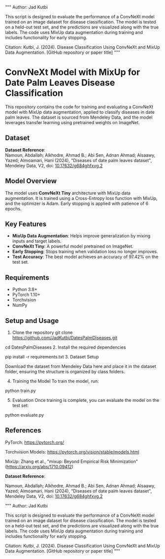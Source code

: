 """
Author: Jad Kutbi

This script is designed to evaluate the performance of a ConvNeXt model trained on an image dataset
for disease classification. The model is tested on a held-out test set, and the predictions are visualized
along with the true labels. The code uses MixUp data augmentation during training and includes functionality
for early stopping.

Citation:
Kutbi, J. (2024). Disease Classification Using ConvNeXt and MixUp Data Augmentation. [GitHub repository or paper title]
"""

# ConvNeXt Model with MixUp for Date Palm Leaves Disease Classification

This repository contains the code for training and evaluating a ConvNeXt model with MixUp data augmentation, applied to classify diseases in date palm leaves. The dataset is sourced from Mendeley Data, and the model leverages transfer learning using pretrained weights on ImageNet.

## Dataset

**Dataset Reference**:  
Namoun, Abdallah; Alkhodre, Ahmad B.; Abi Sen, Adnan Ahmad; Alsaawy, Yazed; Almoamari, Hani (2024), "Diseases of date palm leaves dataset", Mendeley Data, V2, doi: [10.17632/g684ghfxvg.2](https://doi.org/10.17632/g684ghfxvg.2)


## Model Overview

The model uses **ConvNeXt Tiny** architecture with MixUp data augmentation. It is trained using a Cross-Entropy loss function with MixUp, and the optimizer is Adam. Early stopping is applied with patience of 6 epochs.

## Key Features

- **MixUp Data Augmentation**: Helps improve generalization by mixing inputs and target labels.
- **ConvNeXt Tiny**: A powerful model pretrained on ImageNet.
- **Early Stopping**: Stops training when validation loss no longer improves.
- **Test Accuracy**: The best model achieves an accuracy of 97.42% on the test set.

## Requirements

- Python 3.8+
- PyTorch 1.10+
- Torchvision
- NumPy

## Setup and Usage

1. Clone the repository
git clone https://github.com/JadKutbi/DatesPalmDiseases.git

cd DatesPalmDiseases
2. Install the required dependencies

pip install -r requirements.txt
3. Dataset Setup

Download the dataset from Mendeley Data here and place it in the dataset folder, ensuring the structure is organized by class folders.

4. Training the Model
To train the model, run:

python train.py

5. Evaluation
Once training is complete, you can evaluate the model on the test set:

python evaluate.py

## References

PyTorch: https://pytorch.org/

Torchvision Models: https://pytorch.org/vision/stable/models.html

MixUp: Zhang et al., "mixup: Beyond Empirical Risk Minimization" (https://arxiv.org/abs/1710.09412)

**Dataset Reference**:  

Namoun, Abdallah; Alkhodre, Ahmad B.; Abi Sen, Adnan Ahmad; Alsaawy, Yazed; Almoamari, Hani (2024), "Diseases of date palm leaves dataset", Mendeley Data, V2, doi: [10.17632/g684ghfxvg.2](https://doi.org/10.17632/g684ghfxvg.2)


"""
Author: Jad Kutbi

This script is designed to evaluate the performance of a ConvNeXt model trained on an image dataset
for disease classification. The model is tested on a held-out test set, and the predictions are visualized
along with the true labels. The code uses MixUp data augmentation during training and includes functionality
for early stopping.

Citation:
Kutbi, J. (2024). Disease Classification Using ConvNeXt and MixUp Data Augmentation. [GitHub repository or paper title]
"""

